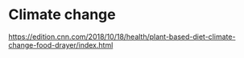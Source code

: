 # Climate change
https://edition.cnn.com/2018/10/18/health/plant-based-diet-climate-change-food-drayer/index.html
